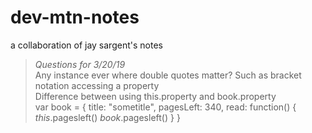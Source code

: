 # dev-mtn-notes
a collaboration of jay sargent's notes

>_Questions for 3/20/19_  
>Any instance ever where double quotes matter? Such as bracket notation accessing a property  
>Difference between using this.property and book.property  
    var book = {
        title: "sometitle",
        pagesLeft: 340,
        read: function() {
            _this_.pagesleft()
            _book_.pagesleft()
        }
    }
    

   
